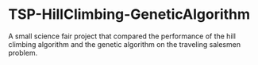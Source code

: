 # TSP-HillClimbing-GeneticAlgorithm
A small science fair project that compared the performance of the hill climbing algorithm and the genetic algorithm on the traveling salesmen problem.
